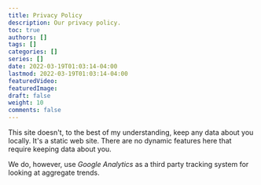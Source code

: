 ```yaml
---
title: Privacy Policy
description: Our privacy policy.
toc: true
authors: []
tags: []
categories: []
series: []
date: 2022-03-19T01:03:14-04:00
lastmod: 2022-03-19T01:03:14-04:00
featuredVideo:
featuredImage:
draft: false
weight: 10
comments: false
---
```


This site doesn't, to the best of my understanding, keep any data about you locally. It's a static web site. There are no dynamic features here that require keeping data about you.

We do, however, use *Google Analytics* as a third party tracking system for looking at aggregate trends.
